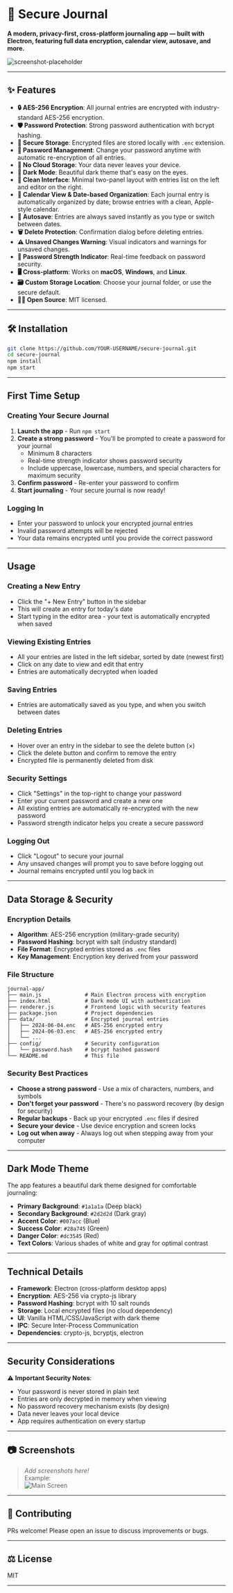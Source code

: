 

# 🚀 Secure Journal

**A modern, privacy-first, cross-platform journaling app — built with Electron, featuring full data encryption, calendar view, autosave, and more.**

![screenshot-placeholder](#)

---

## ✨ Features

- **🔒 AES-256 Encryption**: All journal entries are encrypted with industry-standard AES-256 encryption.
- **🛡️ Password Protection**: Strong password authentication with bcrypt hashing.
- **🔐 Secure Storage**: Encrypted files are stored locally with `.enc` extension.
- **🔄 Password Management**: Change your password anytime with automatic re-encryption of all entries.
- **🚫 No Cloud Storage**: Your data never leaves your device.
- **🌙 Dark Mode**: Beautiful dark theme that's easy on the eyes.
- **📱 Clean Interface**: Minimal two-panel layout with entries list on the left and editor on the right.
- **📅 Calendar View & Date-based Organization**: Each journal entry is automatically organized by date; browse entries with a clean, Apple-style calendar.
- **💾 Autosave**: Entries are always saved instantly as you type or switch between dates.
- **🗑️ Delete Protection**: Confirmation dialog before deleting entries.
- **⚠️ Unsaved Changes Warning**: Visual indicators and warnings for unsaved changes.
- **💪 Password Strength Indicator**: Real-time feedback on password security.
- **🖥️ Cross-platform**: Works on **macOS**, **Windows**, and **Linux**.
- **🗃️ Custom Storage Location**: Choose your journal folder, or use the secure default.
- **🧑‍💻 Open Source**: MIT licensed.

---

## 🛠️ Installation

```bash
git clone https://github.com/YOUR-USERNAME/secure-journal.git
cd secure-journal
npm install
npm start
```

---

## First Time Setup

### Creating Your Secure Journal

1. **Launch the app** - Run `npm start`
2. **Create a strong password** - You'll be prompted to create a password for your journal
   - Minimum 8 characters
   - Real-time strength indicator shows password security
   - Include uppercase, lowercase, numbers, and special characters for maximum security
3. **Confirm password** - Re-enter your password to confirm
4. **Start journaling** - Your secure journal is now ready!

### Logging In

- Enter your password to unlock your encrypted journal entries
- Invalid password attempts will be rejected
- Your data remains encrypted until you provide the correct password

---

## Usage

### Creating a New Entry
- Click the "+ New Entry" button in the sidebar
- This will create an entry for today's date
- Start typing in the editor area - your text is automatically encrypted when saved

### Viewing Existing Entries
- All your entries are listed in the left sidebar, sorted by date (newest first)
- Click on any date to view and edit that entry
- Entries are automatically decrypted when loaded

### Saving Entries
- Entries are automatically saved as you type, and when you switch between dates

### Deleting Entries
- Hover over an entry in the sidebar to see the delete button (×)
- Click the delete button and confirm to remove the entry
- Encrypted file is permanently deleted from disk

### Security Settings
- Click "Settings" in the top-right to change your password
- Enter your current password and create a new one
- All existing entries are automatically re-encrypted with the new password
- Password strength indicator helps you create a secure password

### Logging Out
- Click "Logout" to secure your journal
- Any unsaved changes will prompt you to save before logging out
- Journal remains encrypted until you log back in

---

## Data Storage & Security

### Encryption Details
- **Algorithm**: AES-256 encryption (military-grade security)
- **Password Hashing**: bcrypt with salt (industry standard)
- **File Format**: Encrypted entries stored as `.enc` files
- **Key Management**: Encryption key derived from your password

### File Structure

```
journal-app/
├── main.js              # Main Electron process with encryption
├── index.html           # Dark mode UI with authentication
├── renderer.js          # Frontend logic with security features
├── package.json         # Project dependencies
├── data/                # Encrypted journal entries
│   ├── 2024-06-04.enc   # AES-256 encrypted entry
│   ├── 2024-06-03.enc   # AES-256 encrypted entry
│   └── ...
├── config/              # Security configuration
│   └── password.hash    # bcrypt hashed password
└── README.md            # This file
```

### Security Best Practices
- **Choose a strong password** - Use a mix of characters, numbers, and symbols
- **Don't forget your password** - There's no password recovery (by design for security)
- **Regular backups** - Back up your encrypted `.enc` files if desired
- **Secure your device** - Use device encryption and screen locks
- **Log out when away** - Always log out when stepping away from your computer

---

## Dark Mode Theme

The app features a beautiful dark theme designed for comfortable journaling:

- **Primary Background**: `#1a1a1a` (Deep black)
- **Secondary Background**: `#2d2d2d` (Dark gray)
- **Accent Color**: `#007acc` (Blue)
- **Success Color**: `#28a745` (Green)
- **Danger Color**: `#dc3545` (Red)
- **Text Colors**: Various shades of white and gray for optimal contrast

---

## Technical Details

- **Framework**: Electron (cross-platform desktop apps)
- **Encryption**: AES-256 via crypto-js library
- **Password Hashing**: bcrypt with 10 salt rounds
- **Storage**: Local encrypted files (no cloud dependency)
- **UI**: Vanilla HTML/CSS/JavaScript with dark theme
- **IPC**: Secure Inter-Process Communication
- **Dependencies**: crypto-js, bcryptjs, electron

---

## Security Considerations

⚠️ **Important Security Notes**:
- Your password is never stored in plain text
- Entries are only decrypted in memory when viewing
- No password recovery mechanism exists (by design)
- Data never leaves your local device
- App requires authentication on every startup

---

## 📷 Screenshots

> _Add screenshots here!_  
> Example:  
> ![Main Screen](assets/screenshots/main.png)

---

## 🙏 Contributing

PRs welcome! Please open an issue to discuss improvements or bugs.

---

## ⚖️ License

MIT

---